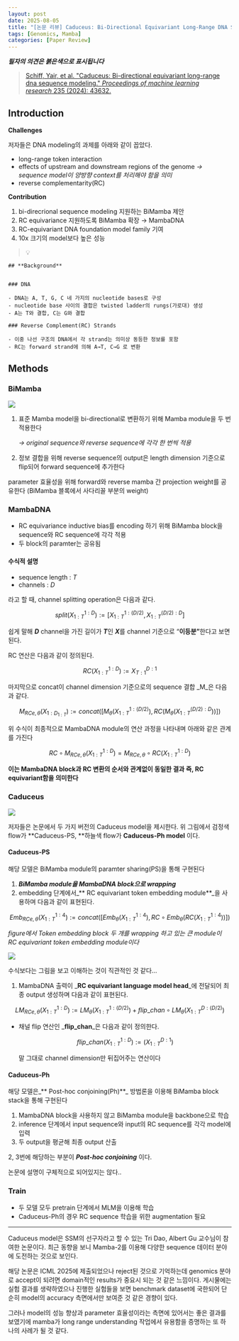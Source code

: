 ```yaml
---
layout: post
date: 2025-08-05
title: "[논문 리뷰] Caduceus: Bi-Directional Equivariant Long-Range DNA Sequence Modeling"
tags: [Genomics, Mamba]
categories: [Paper Review]
---
```


<span class="notion-red">_**필자의 의견은 붉은색으로 표시됩니다**_</span>


> [Schiff, Yair, et al. "Caduceus: Bi-directional equivariant long-range dna sequence modeling." ](https://pmc.ncbi.nlm.nih.gov/articles/PMC12189541/)[_Proceedings of machine learning research_](https://pmc.ncbi.nlm.nih.gov/articles/PMC12189541/)[ 235 (2024): 43632.](https://pmc.ncbi.nlm.nih.gov/articles/PMC12189541/)



## Introduction


**Challenges**


저자들은 DNA modeling의 과제를 아래와 같이 꼽았다.

- long-range token interaction
- effects of upstream and downstream regions of the genome 
_→ sequence model이 양방향 context를 처리해야 함을 의미_
- reverse complementarity(RC)

**Contribution**

1. bi-direcrional sequence modeling 지원하는 BiMamba 제안
1. RC equivariance 지원하도록 BiMamba 확장 → MambaDNA
1. RC-equivariant DNA foundation model family 기여
1. 10x 크기의 model보다 높은 성능

> 💡 


	## **Background**


	### DNA

	- DNA는 A, T, G, C 네 가지의 nucleotide bases로 구성
	- nucleotide base 사이의 결합은 twisted ladder의 rungs(가로대) 생성
	- A는 T와 결합, C는 G와 결합

	### Reverse Complement(RC) Strands

	- 이중 나선 구조의 DNA에서 각 strand는 의미상 동등한 정보를 포함
	- RC는 forward strand에 의해 A→T, C→G 로 변환


## Methods



### BiMamba


![](https://prod-files-secure.s3.us-west-2.amazonaws.com/542b861c-36a8-4051-84e5-8804b6728dba/2c247d59-7815-4980-99f0-8f0d21f445a7/image.png?X-Amz-Algorithm=AWS4-HMAC-SHA256&X-Amz-Content-Sha256=UNSIGNED-PAYLOAD&X-Amz-Credential=ASIAZI2LB466TFW33A72%2F20251012%2Fus-west-2%2Fs3%2Faws4_request&X-Amz-Date=20251012T110100Z&X-Amz-Expires=3600&X-Amz-Security-Token=IQoJb3JpZ2luX2VjEIL%2F%2F%2F%2F%2F%2F%2F%2F%2F%2FwEaCXVzLXdlc3QtMiJIMEYCIQDYYtF2h7qXE6cKOJHcLudEeiqK5muXa5LJfUHgHvTy6AIhAMAgKQ4DzMsz7%2B8n16FgKuOszmB9OK4ovPVPx9ytPsugKv8DCCoQABoMNjM3NDIzMTgzODA1IgxzzCzBRmZ1ke3wkFgq3AM8Gcrzl3K10CgCQnjayELb2TOuvrKGAf3ccZrPMI5Xp7%2B%2BKr44DAg90dOBqIpKxb5BZV2B4qB0mqe74Lodr%2FtWQrdXSxqLQ7SgTVjg7QwswiD0aBiORCHYr913L7sVoAD3gtG6rbF2pQhSGWb%2FyVmXljpEWUybIln39OVNbbeELNUwxtE8lD3HoHv6snupcB4GKNke%2FcdAUoYABM%2FvQmJ6yDyupk%2Fl9Dp1bXbGAQRr%2FBjkWzEh0RTEUZ2%2FeLZLko%2FBSrONb3JJ0D2rb1geT%2FvjbmEIDi%2FWl7wvjopNk6Fp8JNX9QOFQ9FuuFGrTgMYA4mZUxK8DGbYHuq%2FwKL7b86nlsj9K1wV1H91U1EZWG%2B5AcW%2FF6SrZZ1ymHFI7Gm7aV5Sz78jCUj1BW8eY7qkbk52MR7Cdmuzo32AYgCgBC%2B83PUE0FFMEmpBBj%2FrnZEupw%2BD4FnBiQr3Y2mt2ABP1d3h7U0w3JWP0ErZealE7t0gk8nPeSogyhzNk0aPYT74JBwtJQ2yzlnEf2NBJ78rLOcyGveUSxZ6cUlAIOXASnbBVC00toqP5qyYmEeEZrFiwpn0NsDgYDW%2FnkqjG7O0BSxYEJD%2BpBtJ%2B4kmZtBsfE1Ro%2Bu%2FcBHfOveds0XfQTDZ6K3HBjqkAWpsXb02geF4gQ8wERSyAHAQ0SSLsPZMc44QIGN2Pypvx1epkhMGQZU%2By9LyAEYxzPxirwEWWcWQu17mUKd7jpBuv8CzSqX5%2FCaOeyarCKlxjmXYEuwP%2FCJy6EOmb4HiaqJcyB3YQLyVzEy50KlvruP%2FtBMpSlTquT9cXMNVPD9AgJVak%2FZxJjWcRuYvxn3bYx%2B3cMdXEW8GSwQG0AGAE9s5AdiA&X-Amz-Signature=3b39466bb3c092add9a39d90263f8048fd7babd9b61f1582ef141de69c119eeb&X-Amz-SignedHeaders=host&x-amz-checksum-mode=ENABLED&x-id=GetObject)

1. 표준 Mamba model을 bi-directional로 변환하기 위해 Mamba module을 두 번 적용한다

	_→ original sequence와 reverse sequence에 각각 한 번씩 적용_

1. 정보 결합을 위해 reverse sequence의 output은 length dimension 기준으로 flip되어 forward sequence에 추가한다

parameter 효율성을 위해 forward와 reverse mamba 간 projection weight를 공유한다 (BiMamba 블록에서 사다리꼴 부분의 weight)



### MambaDNA

- RC equivariance inductive bias를 encoding 하기 위해 BiMamba block을 sequence와 RC sequence에 각각 적용
- 두 block의 paramter는 공유됨


#### 수식적 설명

- sequence length : _T_
- channels : _D_

라고 할 때,  channel splitting operation은 다음과 같다.


$$
split(X^{1:D}_{1:T}):=[X^{1:(D/2)}_{1:T},X^{(D/2):D}_{1:T}]
$$


<span class="notion-red">쉽게 말해 </span><span class="notion-red">_**D**_</span><span class="notion-red"> channel을 가진 길이가 </span><span class="notion-red">_**T**_</span><span class="notion-red">인 </span><span class="notion-red">_**X**_</span><span class="notion-red">를 channel 기준으로 “</span><span class="notion-red">**이등분”**</span><span class="notion-red">한다고 보면 된다.</span>


RC 연산은 다음과 같이 정의된다.


$$
RC(X^{1:D}_{1:T}):=X^{D:1}_{T:1}
$$


마지막으로 concat이 channel dimension 기준으로의 sequence 결합 _M_은 다음과 같다.


$$
M_{RCe,\theta}(X_{1:D_{1:T}}):=concat([M_{\theta}(X^{1:(D/2)}_{1:T}),RC(M_{\theta}(X^{(D/2):D}_{1:T}))])
$$


위 수식이 최종적으로 MambaDNA module의 연산 과정을 나타내며 아래와 같은 관계를 가진다


$$
RC\circ M_{RCe,\theta}(X^{1:D}_{1:T}) = M_{RCe,\theta} \circ RC(X^{1:D}_{1:T})
$$


**이는 MambaDNA block과 RC 변환의 순서와 관계없이 동일한 결과 즉, RC equivariant함을 의미한다**



### Caduceus


![](https://prod-files-secure.s3.us-west-2.amazonaws.com/542b861c-36a8-4051-84e5-8804b6728dba/f94a60d7-8145-473b-aef9-7c68d3ec604a/image.png?X-Amz-Algorithm=AWS4-HMAC-SHA256&X-Amz-Content-Sha256=UNSIGNED-PAYLOAD&X-Amz-Credential=ASIAZI2LB466TFW33A72%2F20251012%2Fus-west-2%2Fs3%2Faws4_request&X-Amz-Date=20251012T110100Z&X-Amz-Expires=3600&X-Amz-Security-Token=IQoJb3JpZ2luX2VjEIL%2F%2F%2F%2F%2F%2F%2F%2F%2F%2FwEaCXVzLXdlc3QtMiJIMEYCIQDYYtF2h7qXE6cKOJHcLudEeiqK5muXa5LJfUHgHvTy6AIhAMAgKQ4DzMsz7%2B8n16FgKuOszmB9OK4ovPVPx9ytPsugKv8DCCoQABoMNjM3NDIzMTgzODA1IgxzzCzBRmZ1ke3wkFgq3AM8Gcrzl3K10CgCQnjayELb2TOuvrKGAf3ccZrPMI5Xp7%2B%2BKr44DAg90dOBqIpKxb5BZV2B4qB0mqe74Lodr%2FtWQrdXSxqLQ7SgTVjg7QwswiD0aBiORCHYr913L7sVoAD3gtG6rbF2pQhSGWb%2FyVmXljpEWUybIln39OVNbbeELNUwxtE8lD3HoHv6snupcB4GKNke%2FcdAUoYABM%2FvQmJ6yDyupk%2Fl9Dp1bXbGAQRr%2FBjkWzEh0RTEUZ2%2FeLZLko%2FBSrONb3JJ0D2rb1geT%2FvjbmEIDi%2FWl7wvjopNk6Fp8JNX9QOFQ9FuuFGrTgMYA4mZUxK8DGbYHuq%2FwKL7b86nlsj9K1wV1H91U1EZWG%2B5AcW%2FF6SrZZ1ymHFI7Gm7aV5Sz78jCUj1BW8eY7qkbk52MR7Cdmuzo32AYgCgBC%2B83PUE0FFMEmpBBj%2FrnZEupw%2BD4FnBiQr3Y2mt2ABP1d3h7U0w3JWP0ErZealE7t0gk8nPeSogyhzNk0aPYT74JBwtJQ2yzlnEf2NBJ78rLOcyGveUSxZ6cUlAIOXASnbBVC00toqP5qyYmEeEZrFiwpn0NsDgYDW%2FnkqjG7O0BSxYEJD%2BpBtJ%2B4kmZtBsfE1Ro%2Bu%2FcBHfOveds0XfQTDZ6K3HBjqkAWpsXb02geF4gQ8wERSyAHAQ0SSLsPZMc44QIGN2Pypvx1epkhMGQZU%2By9LyAEYxzPxirwEWWcWQu17mUKd7jpBuv8CzSqX5%2FCaOeyarCKlxjmXYEuwP%2FCJy6EOmb4HiaqJcyB3YQLyVzEy50KlvruP%2FtBMpSlTquT9cXMNVPD9AgJVak%2FZxJjWcRuYvxn3bYx%2B3cMdXEW8GSwQG0AGAE9s5AdiA&X-Amz-Signature=5b2ba847f2053f2eb4e627f7683fd17e3d429225b1823498a9385387d464d89d&X-Amz-SignedHeaders=host&x-amz-checksum-mode=ENABLED&x-id=GetObject)


저자들은 논문에서 두 가지 버전의 Caduceus model을 제시한다. 위 그림에서 검정색 flow가 **Caduceus-PS, **하늘색 flow가 **Caduceus-Ph model** 이다.



#### Caduceus-PS


해당 모델은 BiMamba module의 paramter sharing(PS)을 통해 구현된다

1. _**BiMamba module을 MambaDNA block으로 wrapping**_
1. embedding 단계에서_** RC equivariant token embedding module**_을 사용하며 다음과 같이 표현된다.

$$
Emb_{RCe,\theta}(X^{1:4}_{1:T}):=concat([Emb_{\theta}(X^{1:4}_{1:T}),RC \circ Emb_{\theta}(RC(X^{1:4}_{1:T}))])
$$


_figure에서 Token embedding block 두 개를 wrapping 하고 있는 큰 module이 RC equivariant token embedding module이다_


![](https://prod-files-secure.s3.us-west-2.amazonaws.com/542b861c-36a8-4051-84e5-8804b6728dba/b175e4da-71eb-4e91-8c23-a06dabe673c9/image.png?X-Amz-Algorithm=AWS4-HMAC-SHA256&X-Amz-Content-Sha256=UNSIGNED-PAYLOAD&X-Amz-Credential=ASIAZI2LB466TFW33A72%2F20251012%2Fus-west-2%2Fs3%2Faws4_request&X-Amz-Date=20251012T110100Z&X-Amz-Expires=3600&X-Amz-Security-Token=IQoJb3JpZ2luX2VjEIL%2F%2F%2F%2F%2F%2F%2F%2F%2F%2FwEaCXVzLXdlc3QtMiJIMEYCIQDYYtF2h7qXE6cKOJHcLudEeiqK5muXa5LJfUHgHvTy6AIhAMAgKQ4DzMsz7%2B8n16FgKuOszmB9OK4ovPVPx9ytPsugKv8DCCoQABoMNjM3NDIzMTgzODA1IgxzzCzBRmZ1ke3wkFgq3AM8Gcrzl3K10CgCQnjayELb2TOuvrKGAf3ccZrPMI5Xp7%2B%2BKr44DAg90dOBqIpKxb5BZV2B4qB0mqe74Lodr%2FtWQrdXSxqLQ7SgTVjg7QwswiD0aBiORCHYr913L7sVoAD3gtG6rbF2pQhSGWb%2FyVmXljpEWUybIln39OVNbbeELNUwxtE8lD3HoHv6snupcB4GKNke%2FcdAUoYABM%2FvQmJ6yDyupk%2Fl9Dp1bXbGAQRr%2FBjkWzEh0RTEUZ2%2FeLZLko%2FBSrONb3JJ0D2rb1geT%2FvjbmEIDi%2FWl7wvjopNk6Fp8JNX9QOFQ9FuuFGrTgMYA4mZUxK8DGbYHuq%2FwKL7b86nlsj9K1wV1H91U1EZWG%2B5AcW%2FF6SrZZ1ymHFI7Gm7aV5Sz78jCUj1BW8eY7qkbk52MR7Cdmuzo32AYgCgBC%2B83PUE0FFMEmpBBj%2FrnZEupw%2BD4FnBiQr3Y2mt2ABP1d3h7U0w3JWP0ErZealE7t0gk8nPeSogyhzNk0aPYT74JBwtJQ2yzlnEf2NBJ78rLOcyGveUSxZ6cUlAIOXASnbBVC00toqP5qyYmEeEZrFiwpn0NsDgYDW%2FnkqjG7O0BSxYEJD%2BpBtJ%2B4kmZtBsfE1Ro%2Bu%2FcBHfOveds0XfQTDZ6K3HBjqkAWpsXb02geF4gQ8wERSyAHAQ0SSLsPZMc44QIGN2Pypvx1epkhMGQZU%2By9LyAEYxzPxirwEWWcWQu17mUKd7jpBuv8CzSqX5%2FCaOeyarCKlxjmXYEuwP%2FCJy6EOmb4HiaqJcyB3YQLyVzEy50KlvruP%2FtBMpSlTquT9cXMNVPD9AgJVak%2FZxJjWcRuYvxn3bYx%2B3cMdXEW8GSwQG0AGAE9s5AdiA&X-Amz-Signature=be05c1955861430979dbfdb25b04d3956c0a3e7c30b4a880c3e949c80950cf7f&X-Amz-SignedHeaders=host&x-amz-checksum-mode=ENABLED&x-id=GetObject)


<span class="notion-red">수식보다는 그림을 보고 이해하는 것이 직관적인 것 같다…</span>

1. MambaDNA 출력이 _**RC equivariant language model head**_에 전달되어 최종 output 생성하며 다음과 같이 표현된다.

$$
LM_{RCe,\theta}(X^{1:D}_{1:T}):= LM_{\theta}(X^{1:(D/2)}_{1:T})+flip\_chan\circ LM_{\theta}(X^{D:(D/2)}_{1:T})
$$

- 채널 flip 연산인 _**flip\_chan**_은 다음과 같이 정의한다.

	$$
	flip\_chan(X^{1:D}_{1:T}):=(X^{D:1}_{1:T})
	$$


	말 그대로 channel dimension만 뒤집어주는 연산이다



#### Caduceus-Ph


해당 모델은_** Post-hoc conjoining(Ph)**_ 방법론을 이용해 BiMamba block stack을 통해 구현된다

1. MambaDNA block을 사용하지 않고 BiMamba module을 backbone으로 학습
1. inference 단계에서 input sequence와 input의 RC sequence를 각각 model에 입력
1. 두 output을 평균해 최종 output 산출

2, 3번에 해당하는 부분이 _**Post-hoc conjoining**_ 이다.


<span class="notion-red">논문에 설명이 구체적으로 되어있지는 않다..</span>



### Train

- 두 모델 모두 pretrain 단계에서 MLM을 이용해 학습
- Caduceus-Ph의 경우 RC sequence 학습을 위한 augmentation 필요

---


<span class="notion-red">Caduceus model은 SSM의 선구자라고 할 수 있는 Tri Dao, Albert Gu 교수님이 참여한 논문이다. 최근 동향을 보니 Mamba-2를 이용해 다양한 sequence 데이터 분야에 도전하는 것으로 보인다.</span>


<span class="notion-red">해당 논문은 ICML 2025에 제출되었으나 reject된 것으로 기억하는데 genomics 분야로 accept이 되려면 domain적인 results가 중요시 되는 것 같은 느낌이다. 게시물에는 실험 결과를 생략하였으나 진행한 실험들을 보면 benchmark dataset에 국한되어 단순히 model의 accuracy 측면에서만 보여준 것 같은 경향이 있다.</span>


<span class="notion-red">그러나 model의 성능 향상과 parameter 효율성이라는 측면에 있어서는 좋은 결과를 보였기에 mamba가 long range understanding 작업에서 유용함을 증명하는 또 하나의 사례가 될 것 같다.</span>

